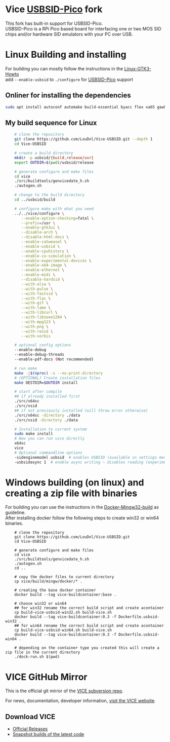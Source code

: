 # Vice [USBSID-Pico](https://github.com/LouDnl/USBSID-Pico) fork
This fork has built-in support for USBSID-Pico. \
USBSID-Pico is a RPi Pico based board for interfacing one or two MOS SID chips and/or hardware SID emulators with your PC over USB.

# Linux Building and installing
For building you can mostly follow the instructions in the [Linux-GTK3-Howto](vice/doc/building/Linux-GTK3-Howto.txt) \
add `--enable-usbsid` to `./configure` for [USBSID-Pico](https://github.com/LouDnl/USBSID-Pico) support

## Onliner for installing the dependencies
```bash
sudo apt install autoconf automake build-essential byacc flex xa65 gawk libgtk-3-dev texinfo texlive-fonts-recommended texlive-latex-extra dos2unix libpulse-dev libasound2-dev libglew-dev libcurl4-openssl-dev libevdev-dev libpng-dev libgif-dev libpcap-dev libusb-1.0-0 libusb-1.0-0-dev libusb-dev libmpg123-dev libmp3lame-dev
```

## My build sequence for Linux
```bash
    # clone the repository
    git clone https://github.com/LouDnl/Vice-USBSID.git --depth 1
    cd Vice-USBSID

    # create a build directory
    mkdir -p usbsid/{build,release/usr}
    export OUTDIR=$(pwd)/usbsid/release

    # generate configure and make files
    cd vice
    ./src/buildtools/genvicedate_h.sh
    ./autogen.sh

    # change to the build directory
    cd ../usbsid/build

    # configure make with what you need
    ../../vice/configure \
       --enable-option-checking=fatal \
       --prefix=/usr \
       --enable-gtk3ui \
       --disable-arch \
       --disable-html-docs \
       --enable-catweasel \
       --enable-usbsid \
       --enable-cpuhistory \
       --enable-io-simulation \
       --enable-experimental-devices \
       --enable-x64-image \
       --enable-ethernet \
       --enable-midi \
       --disable-hardsid \
       --with-alsa \
       --with-pulse \
       --with-fastsid \
       --with-flac \
       --with-gif \
       --with-lame \
       --with-libcurl \
       --with-libieee1284 \
       --with-mpg123 \
       --with-png \
       --with-resid \
       --with-vorbis

    # optional config options
    --enable-debug
    --enable-debug-threads
    --enable-pdf-docs (Not recommended)

    # run make
    make -j$(nproc) -s --no-print-directory
    # (OPTIONAL) Create installation files
    make DESTDIR=$OUTDIR install

    # start after compile
    ## if already installed first
    ./src/x64sc
    ./src/vsid
    ## if not previously installed (will throw error otherwise)
    ./src/x64sc -directory ./data
    ./src/vsid -directory ./data

    # Installation to current system
    sudo make install
    # Now you can run vice directly
    x64sc
    vice
    # Optional commandline options
    -sidenginemodel usbsid  # enables USBSID (available in settings menu too)
    -usbsidasync 1  # enable async writing ~ disables reading (experimental)
```

# Windows building (on linux) and creating a zip file with binaries
For building you can use the instructions in the [Docker-Mingw32-build](vice/build/mingw/docker/README-docker-mingw32-build.md) as guideline.  
After installing docker follow the following steps to create win32 or win64 binaries.
``` shell
    # clone the repository
    git clone https://github.com/LouDnl/Vice-USBSID.git
    cd Vice-USBSID

    # generate configure and make files
    cd vice
    ./src/buildtools/genvicedate_h.sh
    ./autogen.sh
    cd ..

    # copy the docker files to current directory 
    cp vice/build/mingw/docker/* .

    # creating the base docker container
    docker build --tag vice-buildcontainer:base .

    # choose win32 or win64
    ## for win32 rename the correct build script and create acontainer
    cp build-vice-usbsid-win32.sh build-vice.sh
    docker build --tag vice-buildcontainer:0.3 -f Dockerfile.usbsid-win32 .
    ## for win64 rename the correct build script and create acontainer
    cp build-vice-usbsid-win64.sh build-vice.sh
    docker build --tag vice-buildcontainer:0.3 -f Dockerfile.usbsid-win64 .

    # depending on the container type you created this will create a zip file in the current directory
    ./dock-run.sh $(pwd)
```


# VICE GitHub Mirror
This is the official git mirror of the [VICE subversion repo](https://sourceforge.net/p/vice-emu/code/HEAD/tree/).

For news, documentation, developer information, [visit the VICE website](https://vice-emu.sourceforge.io/).

## Download VICE
* [Official Releases](https://vice-emu.sourceforge.io/#download)
* [Snapshot builds of the latest code](https://github.com/VICE-Team/svn-mirror/releases)

